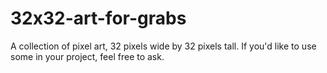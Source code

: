 # 32x32-art-for-grabs
A collection of pixel art, 32 pixels wide by 32 pixels tall. If you'd like to use some in your project, feel free to ask.
